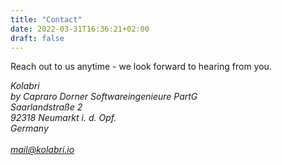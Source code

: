 ```yaml
---
title: "Contact"
date: 2022-03-31T16:36:21+02:00
draft: false
---
```


Reach out to us anytime - we look forward to hearing from you.

<div class="pl-4">
  <address>
    Kolabri </br>
    by Capraro Dorner Softwareingenieure PartG<br/>
    Saarlandstraße 2<br/>
    92318 Neumarkt i. d. Opf.<br/>
    Germany<br/>
    <br/>
    <a href="mailto:mail@kolabri.io">mail@kolabri.io</a>
  </address>
</div>

